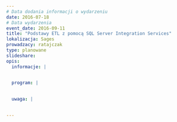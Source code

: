 ```yaml
---
# Data dodania informacji o wydarzeniu
date: 2016-07-18
# Data wydarzenia
event_date: 2016-09-11
title: "Podstawy ETL z pomocą SQL Server Integration Services"
lokalizacja: Sages
prowadzacy: ratajczak
type: planowane
slideshare:
opis:
  informacje: |
    

  program: |
    

  uwaga: |
    

---
```

